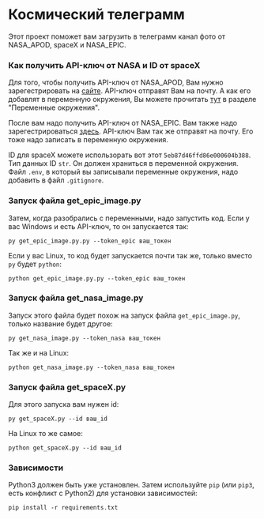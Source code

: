 # Космический телеграмм

Этот проект поможет вам загрузить в телеграмм канал фото от NASA_APOD, spaceX и NASA_EPIC.

### Как получить API-ключ от NASA и  ID от spaceX

Для того, чтобы получить API-ключ от NASA_APOD, Вам нужно зарегестрировать на [сайте](https://api.nasa.gov/#apod). API-ключ отправят Вам на почту. А как его добавлят в переменную окружения, Вы можете прочитать [тут](https://github.com/NikaKurnakov/bitly) в разделе "Переменные окружения".

После вам надо получить API-ключ от NASA_EPIC. Вам также надо зарегестрироваться [здесь](https://api.nasa.gov/#epic). API-ключ Вам так же отправят на почту. Его тоже надо записать в переменную окружения.

ID для spaceX можете использорать вот этот `5eb87d46ffd86e000604b388`. Тип данных ID `str`. Он должен храниться в переменной окружения.
Файл `.env`, в который вы записывали переменные окружения, надо добавить в файл `.gitignore`. 

### Запуск файла get_epic_image.py

Затем, когда разобрались с переменными, надо запустить код. Если у вас Windows и есть API-ключ, то он запускается так:

```
py get_epic_image.py.py --token_epic ваш_токен
```

Если у вас Linux, то код будет запускается почти так же, только вместо `py` будет `python`:

```
python get_epic_image.py.py --token_epic ваш_токен
```

### Запуск файла get_nasa_image.py

Запуск этого файла будет похож на запуск файла `get_epic_image.py`, только название будет другое:

```
py get_nasa_image.py --token_nasa ваш_токен
```

Так же и на Linux:

```
python get_nasa_image.py --token_nasa ваш_токен
```

### Запуск файла get_spaceX.py

Для этого запуска вам нужен id:

```
py get_spaceX.py --id ваш_id
```

На Linux то же самое:

```
python get_spaceX.py --id ваш_id
```

### Зависимости

Python3 должен быть уже установлен.
Затем используйте `pip` (или `pip3`, есть конфликт с Python2) для 
установки зависимостей:

```
pip install -r requirements.txt
```
